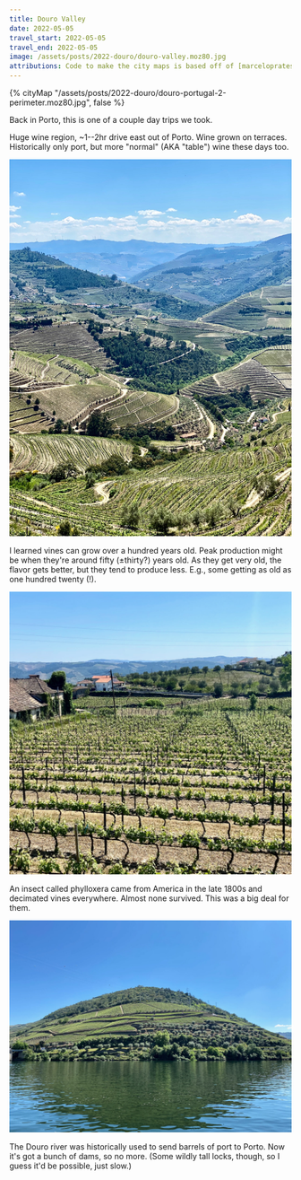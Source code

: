 ```yaml
---
title: Douro Valley
date: 2022-05-05
travel_start: 2022-05-05
travel_end: 2022-05-05
image: /assets/posts/2022-douro/douro-valley.moz80.jpg
attributions: Code to make the city maps is based off of [marceloprates/prettymaps](https://github.com/marceloprates/prettymaps/). Data for all maps &copy; OpenStreetMap contributors (ODbL).
---
```


{% cityMap "/assets/posts/2022-douro/douro-portugal-2-perimeter.moz80.jpg", false %}

Back in Porto, this is one of a couple day trips we took.

Huge wine region, ~1--2hr drive east out of Porto. Wine grown on terraces. Historically only port, but more "normal" (AKA "table") wine these days too.

![](/assets/posts/2022-douro/douro-valley.moz80.jpg)

I learned vines can grow over a hundred years old. Peak production might be when they're around fifty (±thirty?) years old. As they get very old, the flavor gets better, but they tend to produce less. E.g., some getting as old as one hundred twenty (!).

![](/assets/posts/2022-douro/douro-vines.moz80.jpg)

An insect called phylloxera came from America in the late 1800s and decimated vines everywhere. Almost none survived. This was a big deal for them.

![](/assets/posts/2022-douro/douro-river.moz80.jpg)

The Douro river was historically used to send barrels of port to Porto. Now it's got a bunch of dams, so no more. (Some wildly tall locks, though, so I guess it'd be possible, just slow.)

